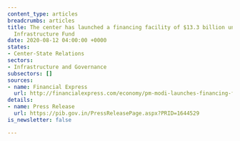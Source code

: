 ```yaml
---
content_type: articles
breadcrumbs: articles
title: The center has launched a financing facility of $13.3 billion under the Agriculture
  Infrastructure Fund
date: 2020-08-12 04:00:00 +0000
states:
- Center-State Relations
sectors:
- Infrastructure and Governance
subsectors: []
sources:
- name: Financial Express
  url: http://financialexpress.com/economy/pm-modi-launches-financing-facility-of-rs-1-lakh-crore-under-agriculture-infrastructure-fund/2049574/
details:
- name: Press Release
  url: https://pib.gov.in/PressReleasePage.aspx?PRID=1644529
is_newsletter: false

---
```

